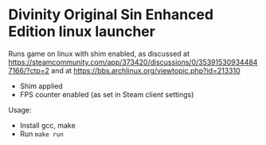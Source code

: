 # Divinity Original Sin Enhanced Edition linux launcher

Runs game on linux with shim enabled, as discussed at
https://steamcommunity.com/app/373420/discussions/0/353915309344847166/?ctp=2
and at 
https://bbs.archlinux.org/viewtopic.php?id=213310

  * Shim applied
  * FPS counter enabled (as set in Steam client settings)

Usage:

  * Install gcc, make
  * Run `make run`
  
